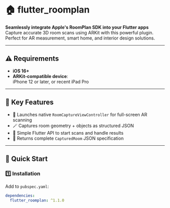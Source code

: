 # 🏠 flutter_roomplan

**Seamlessly integrate Apple's RoomPlan SDK into your Flutter apps**  
Capture accurate 3D room scans using ARKit with this powerful plugin. Perfect for AR measurement, smart home, and interior design solutions.

---

## ⚠️ Requirements

- **iOS 16+**
- **ARKit-compatible device**:  
  iPhone 12 or later, or recent iPad Pro

---

## 📌 Key Features

- 📸 Launches native `RoomCaptureViewController` for full-screen AR scanning
- 🪄 Captures room geometry + objects as structured JSON
- 🔗 Simple Flutter API to start scans and handle results
- 🚀 Returns complete `CapturedRoom` JSON specification

---

## 🚀 Quick Start

### 1️⃣ Installation

Add to `pubspec.yaml`:

```yaml
dependencies:
  flutter_roomplan: ^1.1.0
```
